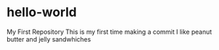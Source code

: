# hello-world
My First Repository
This is my first time making a commit
I like peanut butter and jelly sandwhiches
